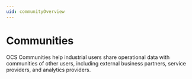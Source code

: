 ```yaml
---
uid: communityOverview
---
```


# Communities

OCS Communities help industrial users share operational data with communities of other users, including external business partners, service providers, and analytics providers.

